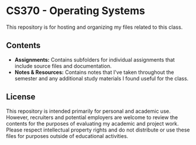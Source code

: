 # CS370 - Operating Systems
This repository is for hosting and organizing my files related to this class. 

## Contents
- **Assignments:** Contains subfolders for individual assignments that include source files and documentation.
- **Notes & Resources:** Contains notes that I've taken throughout the semester and any additional study materials I found useful for the class.

## License 

This repository is intended primarily for personal and academic use. However, recruiters and potential employers are welcome to review the contents for the purposes of evaluating my academic and project work. Please respect intellectual property rights and do not distribute or use these files for purposes outside of educational activities.
